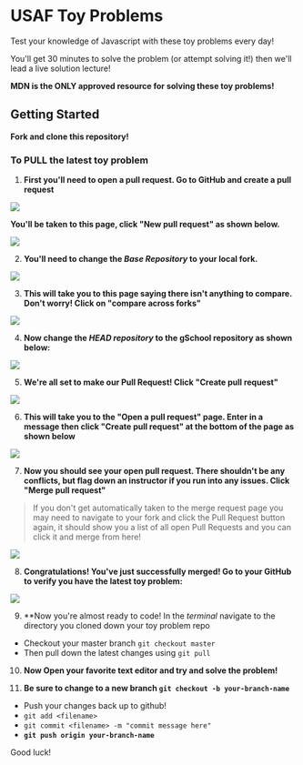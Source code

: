 # USAF Toy Problems

Test your knowledge of Javascript with these toy problems every day!

You'll get 30 minutes to solve the problem (or attempt solving it!) then we'll lead a live solution lecture!

**MDN is the ONLY approved resource for solving these toy problems!**

## Getting Started

**Fork and clone this repository!**

### To PULL the latest toy problem

1. **First you'll need to open a **pull** request. Go to GitHub and create a pull request**

![](https://user-images.githubusercontent.com/40476562/75375225-bcc81780-5871-11ea-8517-8bf96fd196f7.png)

**You'll be taken to this page, click "New pull request" as shown below.**

![](https://user-images.githubusercontent.com/40476562/75375307-e7b26b80-5871-11ea-9583-525c102a5805.png)

2. **You'll need to change the *Base Repository* to your local fork.**

![](https://user-images.githubusercontent.com/40476562/75375415-0c0e4800-5872-11ea-8184-56d8d2bded96.png)

3. **This will take you to this page saying there isn't anything to compare. Don't worry! Click on "compare across forks"**

![](https://user-images.githubusercontent.com/40476562/75375487-3a8c2300-5872-11ea-8120-9027983e88f2.png)

4. **Now change the *HEAD repository* to the gSchool repository as shown below:**

![](https://user-images.githubusercontent.com/40476562/75375721-be460f80-5872-11ea-8a6e-ec4d5a521c4a.png)

5. **We're all set to make our Pull Request! Click "Create pull request"**

![](https://user-images.githubusercontent.com/40476562/75375791-ec2b5400-5872-11ea-83c3-90957336d754.png)

6. **This will take you to the "Open a pull request" page. Enter in a message then click "Create pull request" at the bottom of the page as shown below**

![](https://user-images.githubusercontent.com/40476562/75375842-05cc9b80-5873-11ea-8993-7512958f3488.png)

7. **Now you should see your open pull request. There shouldn't be any conflicts, but flag down an instructor if you run into any issues. Click "Merge pull request"**

> If you don't get automatically taken to the merge request page you may need to navigate to your fork and click the Pull Request button again, it should show you a list of all open Pull Requests and you can click it and merge from here!

![](https://user-images.githubusercontent.com/40476562/75375926-36acd080-5873-11ea-88a9-f9961b170682.png)

8. **Congratulations! You've just successfully merged! Go to your GitHub to verify you have the latest toy problem:**

![](https://user-images.githubusercontent.com/40476562/75376031-69ef5f80-5873-11ea-9a30-5f2a7b0994a4.png)

9. **Now you're almost ready to code! In the *terminal* navigate to the directory you cloned down your toy problem repo
- Checkout your master branch `git checkout master`
- Then pull down the latest changes using `git pull`

10. **Now Open your favorite text editor and try and solve the problem!**

11. **Be sure to change to a new branch `git checkout -b your-branch-name`**

-  Push your changes back up to github!
  - `git add <filename>`
  - `git commit <filename> -m "commit message here"`
  - **`git push origin your-branch-name`**

Good luck!
